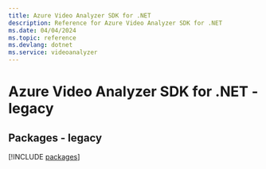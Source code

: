 ```yaml
---
title: Azure Video Analyzer SDK for .NET
description: Reference for Azure Video Analyzer SDK for .NET
ms.date: 04/04/2024
ms.topic: reference
ms.devlang: dotnet
ms.service: videoanalyzer
---
```

# Azure Video Analyzer SDK for .NET - legacy
## Packages - legacy
[!INCLUDE [packages](video-analyzer-index.md)]